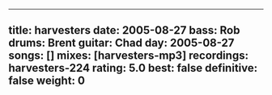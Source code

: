 
---
title: harvesters
date: 2005-08-27
bass:	Rob
drums:	Brent
guitar:	Chad
day: 2005-08-27
songs: []
mixes: [harvesters-mp3]
recordings: harvesters-224
rating: 5.0
best: false
definitive: false
weight: 0
---
